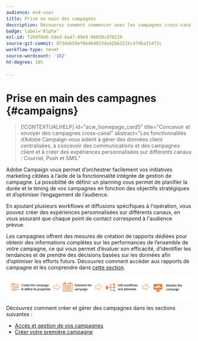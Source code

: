 ```yaml
---
audience: end-user
title: Prise en main des campagnes
description: Découvrez comment commencer avec les campagnes cross-canal.
badge: label="Alpha"
exl-id: f2b9f8e6-5ded-4a47-89e9-96650cd78229
source-git-commit: d73deb59ef6b4b4833da42b62515c474ba154f2c
workflow-type: tm+mt
source-wordcount: '182'
ht-degree: 10%

---
```



# Prise en main des campagnes {#campaigns}

>[!CONTEXTUALHELP]
>id="acw_homepage_card5"
>title="Concevoir et envoyer des campagnes cross-canal"
>abstract="Les fonctionnalités d’Adobe Campaign vous aident à gérer des données client centralisées, à concevoir des communications et des campagnes client et à créer des expériences personnalisées sur différents canaux : Courriel, Push et SMS."

Adobe Campaign vous permet d’orchestrer facilement vos initiatives marketing ciblées à l’aide de la fonctionnalité intégrée de gestion de campagne. La possibilité de définir un planning vous permet de planifier la durée et le timing de vos campagnes en fonction des objectifs stratégiques et d’optimiser l’engagement de l’audience.

En ajoutant plusieurs workflows et diffusions spécifiques à l&#39;opération, vous pouvez créer des expériences personnalisées sur différents canaux, en vous assurant que chaque point de contact correspond à l&#39;audience prévue.

Les campagnes offrent des mesures de création de rapports dédiées pour obtenir des informations complètes sur les performances de l’ensemble de votre campagne, ce qui vous permet d’évaluer son efficacité, d’identifier les tendances et de prendre des décisions basées sur les données afin d’optimiser les efforts futurs. Découvrez comment accéder aux rapports de campagne et les comprendre dans [cette section](../reporting/campaign-reports.md).

![Flux de campagne](assets/campaign-flow.png)

Découvrez comment créer et gérer des campagnes dans les sections suivantes :

* [Accès et gestion de vos campagnes](manage-campaigns.md)
* [Créer votre première campagne](create-campaigns.md)



<!--
Use Adobe Campaign to create cross-channel campaigns. With its marketing campaign orchestration capabilities, you can manage and centralize customer data, design customer communications and campaigns, and create personalized experiences across different channels. In this version, email, push and SMS channels are available.

Design and execute high-volume email campaigns to deliver personalized messages, for all platforms and screen sizes. 
Measure the effectiveness of your deliveries with detailed reports including the counts of opens, clicks, forwards, and more. With Adobe Campaign segmentation capabilities, you can run queries against a high-volume database, and easily define dynamic marketing segments which perfectly target your campaigns.
-->

<!--
Get Started with campaigns
Adobe Campaign offers a set of solutions that help you personalize and deliver campaigns across all of your online and offline channels. You can create, configure, execute and analyze marketing campaigns. All marketing campaigns can be managed from a unified control center. Discover how to browse and create marketing campaigns in this section.

Campaigns include actions (deliveries) and processes (importing or extracting files), as well as resources (marketing documents, delivery outlines). They are used in marketing campaigns. Campaigns are part of a program, and programs are included in a campaign plan.
-->
